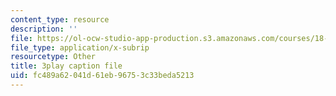 ```yaml
---
content_type: resource
description: ''
file: https://ol-ocw-studio-app-production.s3.amazonaws.com/courses/18-06-linear-algebra-spring-2010/fc489a62041d61eb96753c33beda5213_6-wh6yvk6uc.srt
file_type: application/x-subrip
resourcetype: Other
title: 3play caption file
uid: fc489a62-041d-61eb-9675-3c33beda5213
---
```

